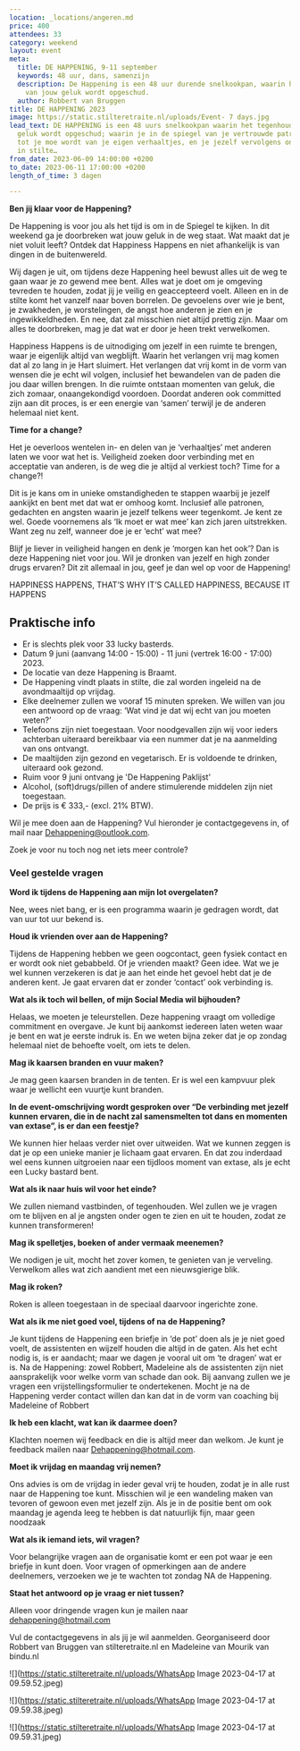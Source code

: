 ```yaml
---
location: _locations/angeren.md
price: 400
attendees: 33
category: weekend
layout: event
meta:
  title: DE HAPPENING, 9-11 september
  keywords: 48 uur, dans, samenzijn
  description: De Happening is een 48 uur durende snelkookpan, waarin het tegenhouden
    van jouw geluk wordt opgeschud.
  author: Robbert van Bruggen
title: DE HAPPENING 2023
image: https://static.stilteretraite.nl/uploads/Event- 7 days.jpg
lead_text: DE HAPPENING is een 48 uurs snelkookpan waarin het tegenhouden van jouw
  geluk wordt opgeschud; waarin je in de spiegel van je vertrouwde patronen kijkt,
  tot je moe wordt van je eigen verhaaltjes, en je jezelf vervolgens onderdompelt
  in stilte…
from_date: 2023-06-09 14:00:00 +0200
to_date: 2023-06-11 17:00:00 +0200
length_of_time: 3 dagen

---
```

**Ben jij klaar voor de Happening?**

De Happening is voor jou als het tijd is om in de Spiegel te kijken. In dit weekend ga je doorbreken wat jouw geluk in de weg staat. Wat maakt dat je niet voluit leeft? Ontdek dat Happiness Happens en niet afhankelijk is van dingen in de buitenwereld.

Wij dagen je uit, om tijdens deze Happening heel bewust alles uit de weg te gaan waar je zo gewend mee bent. Alles wat je doet om je omgeving tevreden te houden, zodat jij je veilig en geaccepteerd voelt. Alleen en in de stilte komt het vanzelf naar boven borrelen. De gevoelens over wie je bent, je zwakheden, je worstelingen, de angst hoe anderen je zien en je ingewikkeldheden. En nee, dat zal misschien niet altijd prettig zijn. Maar om alles te doorbreken, mag je dat wat er door je heen trekt verwelkomen.

Happiness Happens is de uitnodiging om jezelf in een ruimte te brengen, waar je eigenlijk altijd van wegblijft. Waarin het verlangen vrij mag komen dat al zo lang in je Hart sluimert. Het verlangen dat vrij komt in de vorm van wensen die je echt wil volgen, inclusief het bewandelen van de paden die jou daar willen brengen. In die ruimte ontstaan momenten van geluk, die zich zomaar, onaangekondigd voordoen. Doordat anderen ook committed zijn aan dit proces, is er een energie van ‘samen’ terwijl je de anderen helemaal niet kent.

**Time for a change?**

Het je oeverloos wentelen in- en delen van je ‘verhaaltjes’ met anderen laten we voor wat het is. Veiligheid zoeken door verbinding met en acceptatie van anderen, is de weg die je altijd al verkiest toch? Time for a change?!

Dit is je kans om in unieke omstandigheden te stappen waarbij je jezelf aankijkt en bent met dat wat er omhoog komt. Inclusief alle patronen, gedachten en angsten waarin je jezelf telkens weer tegenkomt. Je kent ze wel. Goede voornemens als ‘Ik moet er wat mee’ kan zich jaren uitstrekken. Want zeg nu zelf, wanneer doe je er ‘echt’ wat mee?

Blijf je liever in veiligheid hangen en denk je ‘morgen kan het ook’? Dan is deze Happening niet voor jou. Wil je dronken van jezelf en high zonder drugs ervaren? Dit zit allemaal in jou, geef je dan wel op voor de Happening!

HAPPINESS HAPPENS, THAT’S WHY IT’S CALLED HAPPINESS, BECAUSE IT HAPPENS

## **Praktische info**

* Er is slechts plek voor 33 lucky basterds.
* Datum 9 juni (aanvang 14:00 - 15:00) - 11 juni (vertrek 16:00 - 17:00) 2023. 
* De locatie van deze Happening is Braamt. 
* De Happening vindt plaats in stilte, die zal worden ingeleid na de avondmaaltijd op vrijdag.
* Elke deelnemer zullen we vooraf 15 minuten spreken. We willen van jou een antwoord op de vraag: ‘Wat vind je dat wij echt van jou moeten weten?’
* Telefoons zijn niet toegestaan. Voor noodgevallen zijn wij voor ieders achterban uiteraard bereikbaar via een nummer dat je na aanmelding van ons ontvangt.
* De maaltijden zijn gezond en vegetarisch. Er is voldoende te drinken, uiteraard ook gezond. 
* Ruim voor 9 juni ontvang je 'De Happening Paklijst'
* Alcohol, (soft)drugs/pillen of andere stimulerende middelen zijn niet toegestaan. 
* De prijs is € 333,- (excl. 21% BTW).

Wil je mee doen aan de Happening? Vul hieronder je contactgegevens in, of mail naar Dehappening@outlook.com.

Zoek je voor nu toch nog net iets meer controle? 

### **Veel gestelde vragen**

**Word ik tijdens de Happening aan mijn lot overgelaten?**

Nee, wees niet bang, er is een programma waarin je gedragen wordt, dat van uur tot uur bekend is.

**Houd ik vrienden over aan de Happening?**

Tijdens de Happening hebben we geen oogcontact, geen fysiek contact en er wordt ook niet gebabbeld. Of je vrienden maakt? Geen idee. Wat we je wel kunnen verzekeren is dat je aan het einde het gevoel hebt dat je de anderen kent. Je gaat ervaren dat er zonder ‘contact’ ook verbinding is. 

**Wat als ik toch wil bellen, of mijn Social Media wil bijhouden?**

Helaas, we moeten je teleurstellen. Deze happening vraagt om volledige commitment en overgave. Je kunt bij aankomst iedereen laten weten waar je bent en wat je eerste indruk is. En we weten bijna zeker dat je op zondag helemaal niet de behoefte voelt, om iets te delen.

**Mag ik kaarsen branden en vuur maken?**

Je mag geen kaarsen branden in de tenten. Er is wel een kampvuur plek waar je wellicht een vuurtje kunt branden.

**In de event-omschrijving wordt gesproken over “De verbinding met jezelf kunnen ervaren, die in de nacht zal samensmelten tot dans en momenten van extase”, is er dan een feestje?**

We kunnen hier helaas verder niet over uitweiden. Wat we kunnen zeggen is dat je op een unieke manier je lichaam gaat ervaren. En dat zou inderdaad wel eens kunnen uitgroeien naar een tijdloos moment van extase, als je echt een Lucky bastard bent.

**Wat als ik naar huis wil voor het einde?**

We zullen niemand vastbinden, of tegenhouden. Wel zullen we je vragen om te blijven en al je angsten onder ogen te zien en uit te houden, zodat ze kunnen transformeren!

**Mag ik spelletjes, boeken of ander vermaak meenemen?**

We nodigen je uit, mocht het zover komen, te genieten van je verveling. Verwelkom alles wat zich aandient met een nieuwsgierige blik. 

**Mag ik roken?**

Roken is alleen toegestaan in de speciaal daarvoor ingerichte zone. 

**Wat als ik me niet goed voel, tijdens of na de Happening?**

Je kunt tijdens de Happening een briefje in ‘de pot’ doen als je je niet goed voelt, de assistenten en wijzelf houden die altijd in de gaten. Als het echt nodig is, is er aandacht; maar we dagen je vooral uit om ‘te dragen’ wat er is. Na de Happening: zowel  Robbert, Madeleine als de assistenten zijn niet aansprakelijk voor welke vorm van schade dan ook. Bij aanvang zullen we je vragen een vrijstellingsformulier te ondertekenen. Mocht je na de Happening verder contact willen dan kan dat in de vorm van coaching bij Madeleine of Robbert

**Ik heb een klacht, wat kan ik daarmee doen?**

Klachten noemen wij feedback en die is altijd meer dan welkom. Je kunt je feedback mailen naar Dehappening@hotmail.com. 

**Moet ik vrijdag en maandag vrij nemen?**

Ons advies is om de vrijdag in ieder geval vrij te houden, zodat je in alle rust naar de Happening toe kunt. Misschien wil je een wandeling maken van tevoren of gewoon even met jezelf zijn. Als je in de positie bent om ook maandag je agenda leeg te hebben is dat natuurlijk fijn, maar geen noodzaak

**Wat als ik iemand iets, wil vragen?** 

Voor belangrijke vragen aan de organisatie komt er een pot waar je een briefje in kunt doen. Voor vragen of opmerkingen aan de andere deelnemers, verzoeken we je te wachten tot zondag NA de Happening. 

**Staat het antwoord op je vraag er niet tussen?**

Alleen voor dringende vragen kun je mailen naar dehappening@hotmail.com 

Vul de contactgegevens in als jij je wil aanmelden. Georganiseerd door Robbert van Bruggen van stilteretraite.nl en Madeleine van Mourik van bindu.nl

![](https://static.stilteretraite.nl/uploads/WhatsApp Image 2023-04-17 at 09.59.52.jpeg)

![](https://static.stilteretraite.nl/uploads/WhatsApp Image 2023-04-17 at 09.59.38.jpeg)

![](https://static.stilteretraite.nl/uploads/WhatsApp Image 2023-04-17 at 09.59.31.jpeg)
